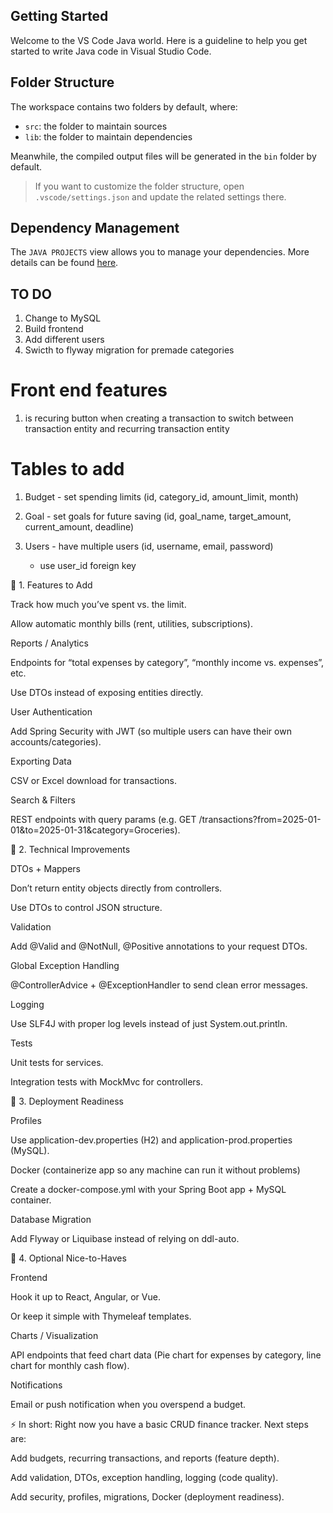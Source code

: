 ## Getting Started

Welcome to the VS Code Java world. Here is a guideline to help you get started to write Java code in Visual Studio Code.

## Folder Structure

The workspace contains two folders by default, where:

- `src`: the folder to maintain sources
- `lib`: the folder to maintain dependencies

Meanwhile, the compiled output files will be generated in the `bin` folder by default.

> If you want to customize the folder structure, open `.vscode/settings.json` and update the related settings there.

## Dependency Management

The `JAVA PROJECTS` view allows you to manage your dependencies. More details can be found [here](https://github.com/microsoft/vscode-java-dependency#manage-dependencies).

## TO DO
1. Change to MySQL
2. Build frontend
3. Add different users
4. Swicth to flyway migration for premade categories

# Front end features
1. is recuring button when creating a transaction to switch between transaction entity and recurring transaction entity

# Tables to add
1. Budget - set spending limits (id, category_id, amount_limit, month)

2. Goal - set goals for future saving (id, goal_name, target_amount, current_amount, deadline)

3. Users - have multiple users (id, username, email, password)
    - use user_id foreign key


🔹 1. Features to Add

Track how much you’ve spent vs. the limit.

Allow automatic monthly bills (rent, utilities, subscriptions).

Reports / Analytics

Endpoints for “total expenses by category”, “monthly income vs. expenses”, etc.

Use DTOs instead of exposing entities directly.

User Authentication

Add Spring Security with JWT (so multiple users can have their own accounts/categories).

Exporting Data

CSV or Excel download for transactions.

Search & Filters

REST endpoints with query params (e.g. GET /transactions?from=2025-01-01&to=2025-01-31&category=Groceries).

🔹 2. Technical Improvements

DTOs + Mappers

Don’t return entity objects directly from controllers.

Use DTOs to control JSON structure.

Validation

Add @Valid and @NotNull, @Positive annotations to your request DTOs.

Global Exception Handling

@ControllerAdvice + @ExceptionHandler to send clean error messages.

Logging

Use SLF4J with proper log levels instead of just System.out.println.

Tests

Unit tests for services.

Integration tests with MockMvc for controllers.

🔹 3. Deployment Readiness

Profiles

Use application-dev.properties (H2) and application-prod.properties (MySQL).

Docker (containerize app so any machine can run it without problems)

Create a docker-compose.yml with your Spring Boot app + MySQL container.

Database Migration

Add Flyway or Liquibase instead of relying on ddl-auto.

🔹 4. Optional Nice-to-Haves

Frontend

Hook it up to React, Angular, or Vue.

Or keep it simple with Thymeleaf templates.

Charts / Visualization

API endpoints that feed chart data (Pie chart for expenses by category, line chart for monthly cash flow).

Notifications

Email or push notification when you overspend a budget.

⚡ In short:
Right now you have a basic CRUD finance tracker.
Next steps are:

Add budgets, recurring transactions, and reports (feature depth).

Add validation, DTOs, exception handling, logging (code quality).

Add security, profiles, migrations, Docker (deployment readiness).
